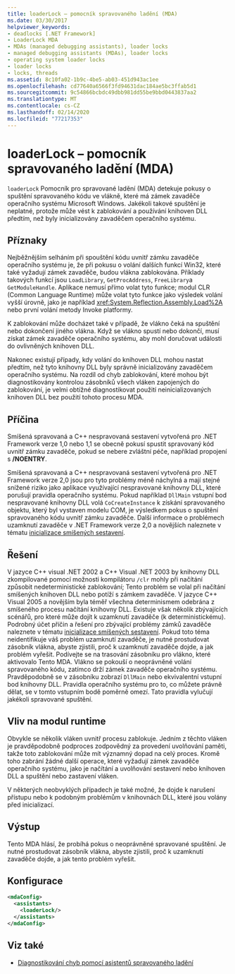 ```yaml
---
title: loaderLock – pomocník spravovaného ladění (MDA)
ms.date: 03/30/2017
helpviewer_keywords:
- deadlocks [.NET Framework]
- LoaderLock MDA
- MDAs (managed debugging assistants), loader locks
- managed debugging assistants (MDAs), loader locks
- operating system loader locks
- loader locks
- locks, threads
ms.assetid: 8c10fa02-1b9c-4be5-ab03-451d943ac1ee
ms.openlocfilehash: cd77640a6566f3fd94631dac184ae5bc3ffab5d1
ms.sourcegitcommit: 9c54866bcbdc49dbb981dd55be9bbd0443837aa2
ms.translationtype: MT
ms.contentlocale: cs-CZ
ms.lasthandoff: 02/14/2020
ms.locfileid: "77217353"
---
```

# <a name="loaderlock-mda"></a>loaderLock – pomocník spravovaného ladění (MDA)
`loaderLock` Pomocník pro spravované ladění (MDA) detekuje pokusy o spuštění spravovaného kódu ve vlákně, které má zámek zavaděče operačního systému Microsoft Windows.  Jakékoli takové spuštění je neplatné, protože může vést k zablokování a používání knihoven DLL předtím, než byly inicializovány zavaděčem operačního systému.  
  
## <a name="symptoms"></a>Příznaky  
 Nejběžnějším selháním při spouštění kódu uvnitř zámku zavaděče operačního systému je, že při pokusu o volání dalších funkcí Win32, které také vyžadují zámek zavaděče, budou vlákna zablokována.  Příklady takových funkcí jsou `LoadLibrary`, `GetProcAddress`, `FreeLibrary`a `GetModuleHandle`.  Aplikace nemusí přímo volat tyto funkce; modul CLR (Common Language Runtime) může volat tyto funkce jako výsledek volání vyšší úrovně, jako je například <xref:System.Reflection.Assembly.Load%2A> nebo první volání metody Invoke platformy.  
  
 K zablokování může docházet také v případě, že vlákno čeká na spuštění nebo dokončení jiného vlákna.  Když se vlákno spustí nebo dokončí, musí získat zámek zavaděče operačního systému, aby mohl doručovat události do ovlivněných knihoven DLL.  
  
 Nakonec existují případy, kdy volání do knihoven DLL mohou nastat předtím, než tyto knihovny DLL byly správně inicializovány zavaděčem operačního systému.  Na rozdíl od chyb zablokování, které mohou být diagnostikovány kontrolou zásobníků všech vláken zapojených do zablokování, je velmi obtížné diagnostikovat použití neinicializovaných knihoven DLL bez použití tohoto procesu MDA.  
  
## <a name="cause"></a>Příčina  
 Smíšená spravovaná a C++ nespravovaná sestavení vytvořená pro .NET Framework verze 1,0 nebo 1,1 se obecně pokusí spustit spravovaný kód uvnitř zámku zavaděče, pokud se nebere zvláštní péče, například propojení s **/NOENTRY**.
  
 Smíšená spravovaná a C++ nespravovaná sestavení vytvořená pro .NET Framework verze 2,0 jsou pro tyto problémy méně náchylná a mají stejné snížené riziko jako aplikace využívající nespravované knihovny DLL, které porušují pravidla operačního systému.  Pokud například `DllMain` vstupní bod nespravované knihovny DLL volá `CoCreateInstance` k získání spravovaného objektu, který byl vystaven modelu COM, je výsledkem pokus o spuštění spravovaného kódu uvnitř zámku zavaděče. Další informace o problémech uzamknutí zavaděče v .NET Framework verze 2,0 a novějších naleznete v tématu [inicializace smíšených sestavení](/cpp/dotnet/initialization-of-mixed-assemblies).  
  
## <a name="resolution"></a>Řešení  
 V jazyce C++ visual .NET 2002 a C++ Visual .NET 2003 by knihovny DLL zkompilované pomocí možnosti kompilátoru `/clr` mohly při načítání způsobit nedeterministické zablokování; Tento problém se volal při načítání smíšených knihoven DLL nebo potíží s zámkem zavaděče. V jazyce C++ Visual 2005 a novějším byla téměř všechna determinismem odebrána z smíšeného procesu načítání knihovny DLL. Existuje však několik zbývajících scénářů, pro které může dojít k uzamknutí zavaděče (k deterministickému). Podrobný účet příčin a řešení pro zbývající problémy zámků zavaděče naleznete v tématu [inicializace smíšených sestavení](/cpp/dotnet/initialization-of-mixed-assemblies). Pokud toto téma neidentifikuje váš problém uzamknutí zavaděče, je nutné prostudovat zásobník vlákna, abyste zjistili, proč k uzamknutí zavaděče dojde, a jak problém vyřešit. Podívejte se na trasování zásobníku pro vlákno, které aktivovalo Tento MDA.  Vlákno se pokouší o neoprávněné volání spravovaného kódu, zatímco drží zámek zavaděče operačního systému.  Pravděpodobně se v zásobníku zobrazí `DllMain` nebo ekvivalentní vstupní bod knihovny DLL.  Pravidla operačního systému pro to, co můžete právně dělat, se v tomto vstupním bodě poměrně omezí.  Tato pravidla vylučují jakékoli spravované spuštění.  
  
## <a name="effect-on-the-runtime"></a>Vliv na modul runtime  
 Obvykle se několik vláken uvnitř procesu zablokuje.  Jedním z těchto vláken je pravděpodobně podproces zodpovědný za provedení uvolňování paměti, takže toto zablokování může mít významný dopad na celý proces.  Kromě toho zabrání žádné další operace, které vyžadují zámek zavaděče operačního systému, jako je načítání a uvolňování sestavení nebo knihoven DLL a spuštění nebo zastavení vláken.  
  
 V některých neobvyklých případech je také možné, že dojde k narušení přístupu nebo k podobným problémům v knihovnách DLL, které jsou volány před inicializací.  
  
## <a name="output"></a>Výstup  
 Tento MDA hlásí, že probíhá pokus o neoprávněné spravované spuštění.  Je nutné prostudovat zásobník vlákna, abyste zjistili, proč k uzamknutí zavaděče dojde, a jak tento problém vyřešit.  
  
## <a name="configuration"></a>Konfigurace  
  
```xml  
<mdaConfig>  
  <assistants>  
    <loaderLock/>  
  </assistants>  
</mdaConfig>  
```  
  
## <a name="see-also"></a>Viz také

- [Diagnostikování chyb pomocí asistentů spravovaného ladění](diagnosing-errors-with-managed-debugging-assistants.md)
